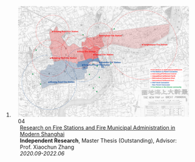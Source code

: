 
<div class="publications">
<ol class="bibliography">



<li>
<div class="pub-row">

  <div class="col-sm-3 abbr" style="position: relative;padding-right: 15px;padding-left: 15px;">
    <img src="assets/img/project4.png" class="teaser img-fluid z-depth-1">
    <abbr class="badge">04</abbr>
  </div>

  <div class="col-sm-9" style="position: relative;padding-right: 15px;padding-left: 20px;">
    <div class="title"><a href="assets/files/project4.pdf">Research on Fire Stations and Fire Municipal Administration in Modern Shanghai</a></div>
    <div class="author"><strong>Independent Research</strong>, Master Thesis (Outstanding), Advisor: Prof. Xiaochun Zhang</div>
    <div class="periodical"><em>2020.09-2022.06</em></div>
  </div>
</div>
</li>  

</ol>
</div>
